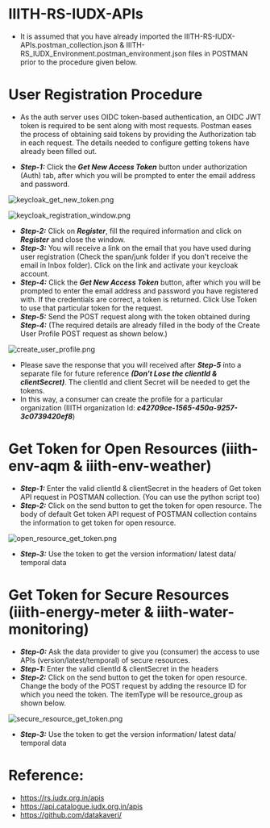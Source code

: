 # IIITH-RS-IUDX-APIs
* It is assumed that you have already imported the IIITH-RS-IUDX-APIs.postman_collection.json & IIITH-RS_IUDX_Environment.postman_environment.json files in POSTMAN prior to the procedure given below.

# User Registration Procedure
* As the auth server uses OIDC token-based authentication, an OIDC JWT token is required to be sent along with most requests. Postman eases the process of obtaining said tokens by providing the Authorization tab in each request. The details needed to configure getting tokens have already been filled out. 

* ***Step-1:*** Click the ***Get New Access Token*** button under authorization (Auth) tab, after which you will be prompted to enter the email address and password.

![keycloak_get_new_token.png](https://github.com/smartcityresearch/IIITH-RS-APIs/blob/main/IUDX-APIs/images/keycloak_get_new_token.png)

![keycloak_registration_window.png](https://github.com/smartcityresearch/IIITH-RS-APIs/blob/main/IUDX-APIs/images/keycloak_registration_window.png)
* ***Step-2:*** Click on ***Register***,  fill the required information and click on ***Register*** and close the window.
* ***Step-3:*** You will receive a link on the email that you have used during user registration (Check the span/junk folder if you don't receive the email in Inbox folder). Click on the link and activate your keycloak account.
* ***Step-4:*** Click the ***Get New Access Token*** button, after which you will be prompted to enter the email address and password you have registered with. If the credentials are correct, a token is returned. Click Use Token to use that particular token for the request.
* ***Step-5:*** Send the POST request along with the token obtained during ***Step-4:***  (The required details are already filled in the body of the Create User Profile POST request as shown below.)

![create_user_profile.png](https://github.com/smartcityresearch/IIITH-RS-APIs/blob/main/IUDX-APIs/images/create_user_profile.png)
* Please save the response that you will received after ***Step-5*** into a separate file for future reference ***(Don't Lose the clientId & clientSecret)***. The clientId and client Secret will be needed to get the tokens. 
* In this way, a consumer can create the profile for a particular organization (IIITH organization Id: ***c42709ce-1565-450a-9257-3c0739420ef8***)

# Get Token for Open Resources (iiith-env-aqm & iiith-env-weather)
* ***Step-1:*** Enter the valid clientId & clientSecret in the headers of Get token API request in POSTMAN collection. (You can use the python script too)
* ***Step-2:*** Click on the send button to get the token for open resource. The body of default Get token API request of POSTMAN collection contains the information to get token for open resource.

![open_resource_get_token.png](https://github.com/smartcityresearch/IIITH-RS-APIs/blob/main/IUDX-APIs/images/open_resource_get_token.png)
* ***Step-3:*** Use the token to get the version information/ latest data/ temporal data

# Get Token for Secure Resources (iiith-energy-meter & iiith-water-monitoring)
* ***Step-0:*** Ask the data provider to give you (consumer) the access to use APIs (version/latest/temporal) of secure resources.
* ***Step-1:*** Enter the valid clientId & clientSecret in the headers
* ***Step-2:*** Click on the send button to get the token for open resource. Change the body of the POST request by adding the resource ID for which you need the token. The itemType will be resource_group as shown below.

![secure_resource_get_token.png](https://github.com/smartcityresearch/IIITH-RS-APIs/blob/main/IUDX-APIs/images/secure_resource_get_token.png)
* ***Step-3:*** Use the token to get the version information/ latest data/ temporal data

# Reference:
* https://rs.iudx.org.in/apis
* https://api.catalogue.iudx.org.in/apis
* https://github.com/datakaveri/


